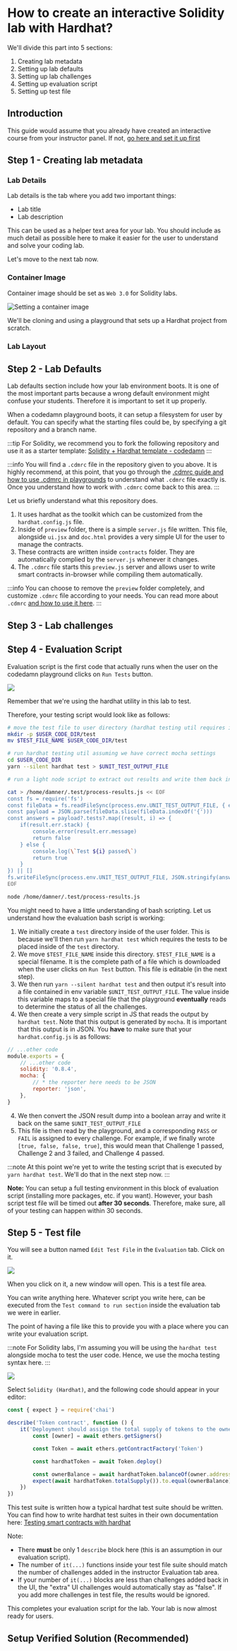 # How to create an interactive Solidity lab with Hardhat?

We'll divide this part into 5 sections:

1. Creating lab metadata
2. Setting up lab defaults
3. Setting up lab challenges
4. Setting up evaluation script
5. Setting up test file

## Introduction

This guide would assume that you already have created an interactive course from your instructor panel. If not, [go here and set it up first](https://codedamn.com/instructor/interactive-courses)

## Step 1 - Creating lab metadata

<!--@include: ./../_components/LabMetadata.md-->

### Lab Details

Lab details is the tab where you add two important things:

-   Lab title
-   Lab description

This can be used as a helper text area for your lab. You should include as much detail as possible here to make it easier for the user to understand and solve your coding lab.

Let's move to the next tab now.

### Container Image

Container image should be set as `Web 3.0` for Solidity labs.

![Setting a container image](/images/solidity/image-selection.png)

We'll be cloning and using a playground that sets up a Hardhat project from scratch.

### Lab Layout

<!--@include: ./../_components/LabLayout.md-->

## Step 2 - Lab Defaults

Lab defaults section include how your lab environment boots. It is one of the most important parts because a wrong default environment might confuse your students. Therefore it is important to set it up properly.

When a codedamn playground boots, it can setup a filesystem for user by default. You can specify what the starting files could be, by specifying a git repository and a branch name.

:::tip
For Solidity, we recommend you to fork the following repository and use it as a starter template: [Solidity + Hardhat template - codedamn](https://github.com/codedamn-classrooms/web3-controller)
:::

:::info
You will find a `.cdmrc` file in the repository given to you above. It is highly recommend, at this point, that you go through the [.cdmrc guide and how to use .cdmrc in playgrounds](/docs/concepts/cdmrc) to understand what `.cdmrc` file exactly is. Once you understand how to work with `.cdmrc` come back to this area.
:::

Let us briefly understand what this repository does.

1. It uses hardhat as the toolkit which can be customized from the `hardhat.config.js` file.
2. Inside of `preview` folder, there is a simple `server.js` file written. This file, alongside `ui.jsx` and `doc.html` provides a very simple UI for the user to manage the contracts.
3. These contracts are written inside `contracts` folder. They are automatically complied by the `server.js` whenever it changes.
4. The `.cdmrc` file starts this `preview.js` server and allows user to write smart contracts in-browser while compiling them automatically.

:::info
You can choose to remove the `preview` folder completely, and customize `.cdmrc` file according to your needs. You can read more about `.cdmrc` [and how to use it here](/docs/concepts/cdmrc).
:::

## Step 3 - Lab challenges

<!--@include: ./../_components/LabChallenges.md-->

## Step 4 - Evaluation Script

Evaluation script is the first code that actually runs when the user on the codedamn playground clicks on `Run Tests` button.

![](/images/common/lab-run-tests.png)

Remember that we're using the hardhat utility in this lab to test.

Therefore, your testing script would look like as follows:

```sh
# move the test file to user directory (hardhat testing util requires it)
mkdir -p $USER_CODE_DIR/test
mv $TEST_FILE_NAME $USER_CODE_DIR/test

# run hardhat testing util assuming we have correct mocha settings
cd $USER_CODE_DIR
yarn --silent hardhat test > $UNIT_TEST_OUTPUT_FILE

# run a light node script to extract out results and write them back in expected format

cat > /home/damner/.test/process-results.js << EOF
const fs = require('fs')
const fileData = fs.readFileSync(process.env.UNIT_TEST_OUTPUT_FILE, { encoding: 'utf8' })
const payload = JSON.parse(fileData.slice(fileData.indexOf('{')))
const answers = payload?.tests?.map((result, i) => {
    if(result.err.stack) {
        console.error(result.err.message)
        return false
    } else {
        console.log(\`Test ${i} passed\`)
        return true
    }
}) || []
fs.writeFileSync(process.env.UNIT_TEST_OUTPUT_FILE, JSON.stringify(answers))
EOF

node /home/damner/.test/process-results.js
```

You might need to have a little understanding of bash scripting. Let us understand how the evaluation bash script is working:

1. We initially create a `test` directory inside of the user folder. This is because we'll then run `yarn hardhat test` which requires the tests to be placed inside of the `test` directory.
2. We move `$TEST_FILE_NAME` inside this directory. `$TEST_FILE_NAME` is a special filename. It is the complete path of a file which is downloaded when the user clicks on `Run Test` button. This file is editable (in the next step).
3. We then run `yarn --silent hardhat test` and then output it's result into a file contained in env variable `$UNIT_TEST_OUTPUT_FILE`. The value inside this variable maps to a special file that the playground **eventually** reads to determine the status of all the challenges.
4. We then create a very simple script in JS that reads the output by `hardhat test`. Note that this output is generated by `mocha`. It is important that this output is in JSON. You **have** to make sure that your `hardhat.config.js` is as follows:

```js
// ...other code
module.exports = {
	// ...other code
	solidity: '0.8.4',
	mocha: {
		// * the reporter here needs to be JSON
		reporter: 'json',
	},
}
```

4. We then convert the JSON result dump into a boolean array and write it back on the same `$UNIT_TEST_OUTPUT_FILE`
5. This file is then read by the playground, and a corresponding `PASS` or `FAIL` is assigned to every challenge. For example, if we finally wrote `[true, false, false, true]`, this would mean that Challenge 1 passed, Challenge 2 and 3 failed, and Challenge 4 passed.

:::note
At this point we're yet to write the testing script that is executed by `yarn hardhat test`. We'll do that in the next step now.
:::

**Note:** You can setup a full testing environment in this block of evaluation script (installing more packages, etc. if you want). However, your bash script test file will be timed out **after 30 seconds**. Therefore, make sure, all of your testing can happen within 30 seconds.

## Step 5 - Test file

You will see a button named `Edit Test File` in the `Evaluation` tab. Click on it.

![](/images/common/lab-edit-test.png)

When you click on it, a new window will open. This is a test file area.

You can write anything here. Whatever script you write here, can be executed from the `Test command to run section` inside the evaluation tab we were in earlier.

The point of having a file like this to provide you with a place where you can write your evaluation script.

:::note
For Solidity labs, I'm assuming you will be using the `hardhat test` alongside mocha to test the user code. Hence, we use the mocha testing syntax here.
:::

![](/images/solidity/template-pick.png)

Select `Solidity (Hardhat)`, and the following code should appear in your editor:

```js
const { expect } = require('chai')

describe('Token contract', function () {
	it('Deployment should assign the total supply of tokens to the owner', async function () {
		const [owner] = await ethers.getSigners()

		const Token = await ethers.getContractFactory('Token')

		const hardhatToken = await Token.deploy()

		const ownerBalance = await hardhatToken.balanceOf(owner.address)
		expect(await hardhatToken.totalSupply()).to.equal(ownerBalance)
	})
})
```

This test suite is written how a typical hardhat test suite should be written. You can find how to write hardhat test suites in their own documentation here: [Testing smart contracts with hardhat](https://hardhat.org/tutorial/testing-contracts#5.-testing-contracts)

Note:

-   There **must** be only 1 `describe` block here (this is an assumption in our evaluation script).
-   The number of `it(...)` functions inside your test file suite should match the number of challenges added in the instructor Evaluation tab area.
-   If your number of `it(...)` blocks are less than challenges added back in the UI, the "extra" UI challenges would automatically stay as "false". If you add more challenges in test file, the results would be ignored.

This completes your evaluation script for the lab. Your lab is now almost ready for users.

## Setup Verified Solution (Recommended)

<!--@include: ./../_components/LabVerifiedSolution.md-->
